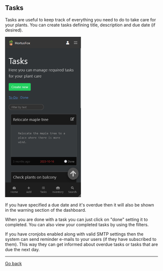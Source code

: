 ## Tasks

Tasks are useful to keep track of everything you need to do to take care for your plants.
You can create tasks defining title, description and due date (if desired). 

<img src="gfx/Screenshot 2024-03-05 183931.png" alt="screenshot" width="250"/>

If you have specified a due date and it's overdue then it will also be shown in the 
warning section of the dashboard. 

When you are done with a task you can just click on "done" setting it to completed.
You can also view your completed tasks by using the filters.

If you have cronjobs enabled along with valid SMTP settings then the system can send
reminder e-mails to your users (if they have subscribed to them). This way they can get
informed about overdue tasks or tasks that are due the next day.

<p><hr/></p>

[Go back](index.md)